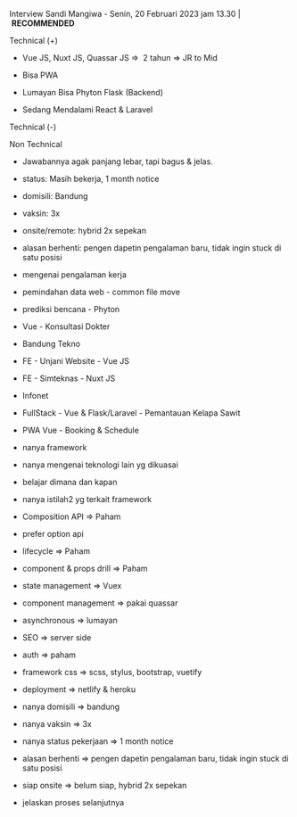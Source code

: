 Interview Sandi Mangiwa - Senin, 20 Februari 2023 jam 13.30 | **RECOMMENDED**  

  

Technical (+)  

- Vue JS, Nuxt JS, Quassar JS =>  2 tahun => JR to Mid  
    
- Bisa PWA  
    
- Lumayan Bisa Phyton Flask (Backend)   
    
- Sedang Mendalami React & Laravel  
    

Technical (-)  

  

Non Technical  

- Jawabannya agak panjang lebar, tapi bagus & jelas.   
    
- status: Masih bekerja, 1 month notice   
    
- domisili: Bandung  
    
- vaksin: 3x  
    
- onsite/remote: hybrid 2x sepekan  
    
- alasan berhenti: pengen dapetin pengalaman baru, tidak ingin stuck di satu posisi  
    

  

  

- mengenai pengalaman kerja  
    

- pemindahan data web - common file move  
    
- prediksi bencana - Phyton  
    
- Vue - Konsultasi Dokter  
    
- Bandung Tekno  
    

- FE - Unjani Website - Vue JS  
    
- FE - Simteknas - Nuxt JS  
    

- Infonet  
    

- FullStack - Vue & Flask/Laravel - Pemantauan Kelapa Sawit  
    
- PWA Vue - Booking & Schedule  
    

- nanya framework  
    
- nanya mengenai teknologi lain yg dikuasai  
    
- belajar dimana dan kapan  
    
- nanya istilah2 yg terkait framework  
    

- Composition API => Paham  
    

- prefer option api  
    

- lifecycle => Paham  
    
- component & props drill => Paham  
    
- state management => Vuex  
    
- component management => pakai quassar  
    
- asynchronous => lumayan  
    
- SEO => server side  
    
- auth => paham  
    
- framework css => scss, stylus, bootstrap, vuetify  
    
- deployment => netlify & heroku  
    

- nanya domisili => bandung  
    
- nanya vaksin => 3x  
    
- nanya status pekerjaan => 1 month notice  
    
- alasan berhenti => pengen dapetin pengalaman baru, tidak ingin stuck di satu posisi  
    
- siap onsite => belum siap, hybrid 2x sepekan  
    
- jelaskan proses selanjutnya